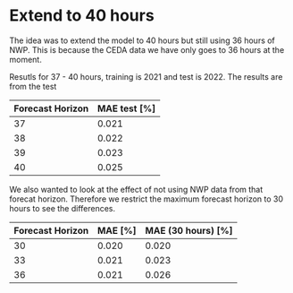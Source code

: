 # Extend to 40 hours

The idea was to extend the model to 40 hours but still using 36 hours of NWP. This is because the CEDA data we have only goes to 36 hours at the moment.

Resutls for 37 - 40 hours, training is 2021 and test is 2022. The results are from the test

| Forecast Horizon | MAE test [%] |
|------------------|--------------|
| 37               | 0.021        |
| 38               | 0.022        |
| 39               | 0.023        |
| 40               | 0.025        |

We also wanted to look at the effect of not using NWP data from that forecat horizon.
Therefore we restrict the maximum forecast horizon to 30 hours to see the differences.

| Forecast Horizon | MAE [%] | MAE (30 hours) [%] |
|------------------|---------|--------------------|
| 30               | 0.020   | 0.020              |
| 33               | 0.021   | 0.023              |
| 36               | 0.021   | 0.026              |
